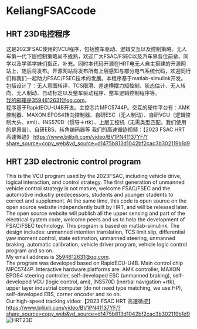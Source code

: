 # KeliangFSACcode   
## HRT 23D电控程序
  这是2023FSAC使用的VCU程序，包括整车驱动、逻辑交互以及控制策略。无人车第一代下层控制策略尚不成熟，欢迎广大FSAC/FSEC以及汽车界各位前辈、同学以及学弟学妹们指正、补充。同时本代码开源在HRT电无人自主搭建的开源网站上，随后将发布。开源网站将发布所有上层感知与部分电气系统代码，欢迎同行们和我们一起助力FSAC/FSEC技术的发展。本程序基于matlab-simulink开发。包括设计了：无人意图转译、TCS限滑、差速横摆力矩控制、状态估计、无人转向、无人制动、自动标定以及整车驱动程序、整车逻辑控制程序等。    
我的邮箱是3594612631@qq.com。   
程序基于RapidECU-U4B开发。主控芯片MPC5744P。交互的硬件平台有：AMK控制器、MAXON EPOS4转向控制器、自研ESC（无人制动）、自研VCU（逻辑控制大头、ami）、INS570D（惯导＋rtk）、上层工控机（无需类型匹配，我们使用的是惠普）、自研EBS、转角编码器等 
我们的高速循迹视频：【2023 FSAC  HRT 高速循迹】 https://www.bilibili.com/video/BV1PN41137YF/?share_source=copy_web&vd_source=d1475b813d1042bf2cac3b302119b1d9
## HRT 23D electronic control program  
  This is the VCU program used by the 2023FSAC, including vehicle drive, logical interaction, and control strategy. The first generation of unmanned vehicle control strategy is not mature, welcome FSAC/FSEC and the automotive industry predecessors, students and younger students to correct and supplement. At the same time, this code is open source on the open source website independently built by HRT, and will be released later. The open source website will publish all the upper sensing and part of the electrical system code, welcome peers and us to help the development of FSAC/FSEC technology. This program is based on matlab-simulink. The design includes: unmanned intention translation, TCS limit slip, differential yaw moment control, state estimation, unmanned steering, unmanned braking, automatic calibration, vehicle driver program, vehicle logic control program and so on.  
My email address is 3594612631@qq.com.  
The program was developed based on RapidECU-U4B. Main control chip MPC5744P. Interactive hardware platforms are: AMK controller, MAXON EPOS4 steering controller, self-developed ESC (unmanned braking), self-developed VCU (logic control, ami), INS570D (inertial navigation +rtk), upper layer industrial computer (do not need type matching, we use HP), self-developed EBS, corner encoder and so on.   
Our high-speed tracking video:【2023 FSAC  HRT 高速循迹】 https://www.bilibili.com/video/BV1PN41137YF/?share_source=copy_web&vd_source=d1475b813d1042bf2cac3b302119b1d9   
![HRT23D]([1705745271184.jpg](https://github.com/KeliangLiu2023/KeliangFSAC-Electronic-control-code/blob/main/1705745271184.jpg)https://github.com/KeliangLiu2023/KeliangFSAC-Electronic-control-code/blob/main/1705745271184.jpg)
